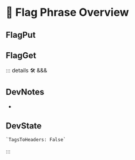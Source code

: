 
# 🔷 <moto>Flag Phrase Overview</moto>

## FlagPut

>

## FlagGet

>

::: details 🛠 <dev>&&&</dev>

## DevNotes

-

## DevState

```py
`TagsToHeaders: False`
```

:::
